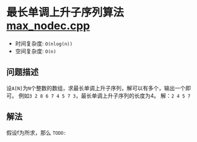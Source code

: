 # 最长单调上升子序列算法[max_nodec.cpp](max_nodec.cpp)
- 时间复杂度: `O(nlog(n))`
- 空间复杂度: `O(n)`

## 问题描述
设`A[N]`为`N`个整数的数组，求最长单调上升子序列，解可以有多个，输出一个即可。
例如`3 2 8 6 7 4 5 7 3`，最长单调上升子序列的长度为4。
解：`2 4 5 7`

## 解法
假设f为所求，那么
`TODO:`


